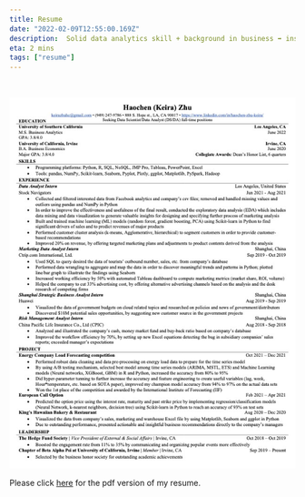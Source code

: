 ```yaml
---
title: Resume
date: "2022-02-09T12:55:00.169Z"
description:  Solid data analytics skill + background in business ➡ insightful and innovative ideas  
eta: 2 mins
tags: ["resume"]
---
```

&nbsp;


![resume](resume.jpg)

Please click [here](HaochenZhuResume.pdf) for the pdf version of my resume.
